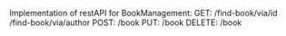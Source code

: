 Implementation of restAPI for BookManagement:
GET:
/find-book/via/id
/find-book/via/author
POST:
/book
PUT:
/book
DELETE:
/book

